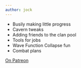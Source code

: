 ```yaml
---
author: jock
---
```

* Busily making little progress
* Cavern tweaks
* Adding friends to the clan pool
* Tools for jobs
* Wave Function Collapse fun
* Combat plans

[On Patreon](https://www.patreon.com/posts/44365321)
